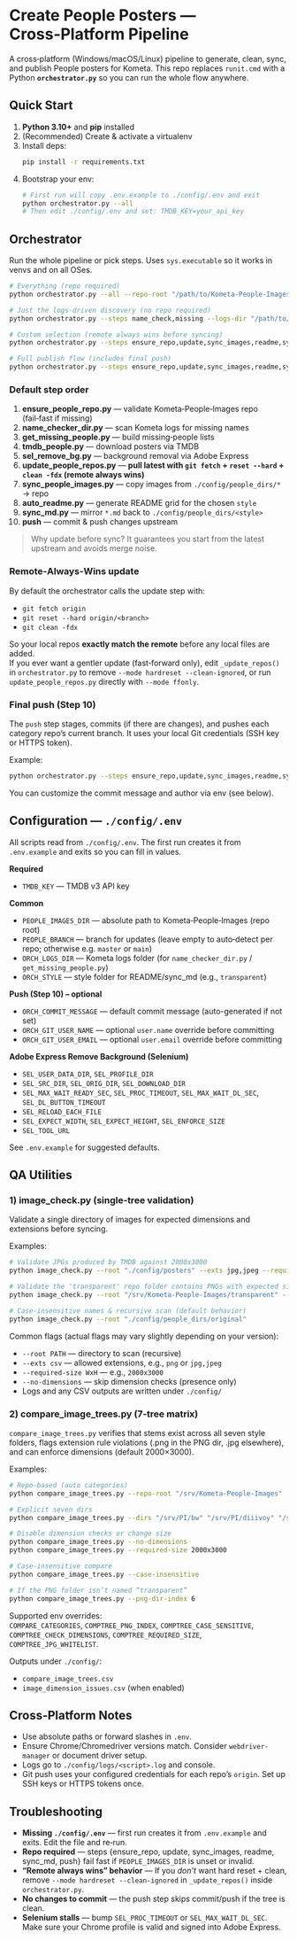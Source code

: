 # Create People Posters — Cross‑Platform Pipeline

A cross‑platform (Windows/macOS/Linux) pipeline to generate, clean, sync, and publish People posters for Kometa. This repo replaces `runit.cmd` with a Python **`orchestrator.py`** so you can run the whole flow anywhere.

## Quick Start

1) **Python 3.10+** and **pip** installed  
2) (Recommended) Create & activate a virtualenv  
3) Install deps:
   ```bash
   pip install -r requirements.txt
   ```
4) Bootstrap your env:
   ```bash
   # First run will copy .env.example to ./config/.env and exit
   python orchestrator.py --all
   # Then edit ./config/.env and set: TMDB_KEY=your_api_key
   ```

## Orchestrator

Run the whole pipeline or pick steps. Uses `sys.executable` so it works in venvs and on all OSes.

```bash
# Everything (repo required)
python orchestrator.py --all --repo-root "/path/to/Kometa-People-Images"

# Just the logs-driven discovery (no repo required)
python orchestrator.py --steps name_check,missing --logs-dir "/path/to/kometa/logs"

# Custom selection (remote always wins before syncing)
python orchestrator.py --steps ensure_repo,update,sync_images,readme,sync_md   --repo-root "/srv/Kometa-People-Images" --style transparent

# Full publish flow (includes final push)
python orchestrator.py --steps ensure_repo,update,sync_images,readme,sync_md,push   --repo-root "/srv/Kometa-People-Images" --style transparent
```

### Default step order
1. **ensure_people_repo.py** — validate Kometa‑People‑Images repo (fail‑fast if missing)  
2. **name_checker_dir.py** — scan Kometa logs for missing names  
3. **get_missing_people.py** — build missing‑people lists  
4. **tmdb_people.py** — download posters via TMDB  
5. **sel_remove_bg.py** — background removal via Adobe Express  
6. **update_people_repos.py** — **pull latest with `git fetch` + `reset --hard` + `clean -fdx` (remote always wins)**  
7. **sync_people_images.py** — copy images from `./config/people_dirs/*` → repo  
8. **auto_readme.py** — generate README grid for the chosen `style`  
9. **sync_md.py** — mirror `*.md` back to `./config/people_dirs/<style>`  
10. **push** — commit & push changes upstream

> Why update before sync? It guarantees you start from the latest upstream and avoids merge noise.

### Remote‑Always‑Wins update
By default the orchestrator calls the update step with:
- `git fetch origin`  
- `git reset --hard origin/<branch>`  
- `git clean -fdx`  

So your local repos **exactly match the remote** before any local files are added.  
If you ever want a gentler update (fast‑forward only), edit `_update_repos()` in `orchestrator.py` to remove `--mode hardreset --clean-ignored`, or run `update_people_repos.py` directly with `--mode ffonly`.

### Final push (Step 10)
The `push` step stages, commits (if there are changes), and pushes each category repo’s current branch. It uses your local Git credentials (SSH key or HTTPS token).

Example:
```bash
python orchestrator.py --steps ensure_repo,update,sync_images,readme,sync_md,push   --repo-root "/srv/Kometa-People-Images" --style transparent
```

You can customize the commit message and author via env (see below).

## Configuration — `./config/.env`

All scripts read from `./config/.env`. The first run creates it from `.env.example` and exits so you can fill in values.

**Required**
- `TMDB_KEY` — TMDB v3 API key

**Common**
- `PEOPLE_IMAGES_DIR` — absolute path to Kometa‑People‑Images (repo root)
- `PEOPLE_BRANCH` — branch for updates (leave empty to auto‑detect per repo; otherwise e.g. `master` or `main`)
- `ORCH_LOGS_DIR` — Kometa logs folder (for `name_checker_dir.py` / `get_missing_people.py`)
- `ORCH_STYLE` — style folder for README/sync_md (e.g., `transparent`)

**Push (Step 10) – optional**
- `ORCH_COMMIT_MESSAGE` — default commit message (auto-generated if not set)
- `ORCH_GIT_USER_NAME` — optional `user.name` override before committing
- `ORCH_GIT_USER_EMAIL` — optional `user.email` override before committing

**Adobe Express Remove Background (Selenium)**
- `SEL_USER_DATA_DIR`, `SEL_PROFILE_DIR`
- `SEL_SRC_DIR`, `SEL_ORIG_DIR`, `SEL_DOWNLOAD_DIR`
- `SEL_MAX_WAIT_READY_SEC`, `SEL_PROC_TIMEOUT`, `SEL_MAX_WAIT_DL_SEC`, `SEL_DL_BUTTON_TIMEOUT`
- `SEL_RELOAD_EACH_FILE`
- `SEL_EXPECT_WIDTH`, `SEL_EXPECT_HEIGHT`, `SEL_ENFORCE_SIZE`
- `SEL_TOOL_URL`

See `.env.example` for suggested defaults.

## QA Utilities

### 1) image_check.py (single‑tree validation)

Validate a single directory of images for expected dimensions and extensions before syncing.

Examples:
```bash
# Validate JPGs produced by TMDB against 2000x3000
python image_check.py --root "./config/posters" --exts jpg,jpeg --required-size 2000x3000

# Validate the 'transparent' repo folder contains PNGs with expected size
python image_check.py --root "/srv/Kometa-People-Images/transparent" --exts png --required-size 2000x3000

# Case-insensitive names & recursive scan (default behavior)
python image_check.py --root "./config/people_dirs/original"
```

Common flags (actual flags may vary slightly depending on your version):
- `--root PATH` — directory to scan (recursive)
- `--exts csv` — allowed extensions, e.g., `png` or `jpg,jpeg`
- `--required-size WxH` — e.g., `2000x3000`
- `--no-dimensions` — skip dimension checks (presence only)
- Logs and any CSV outputs are written under `./config/`

### 2) compare_image_trees.py (7‑tree matrix)

`compare_image_trees.py` verifies that stems exist across all seven style folders, flags extension rule violations (.png in the PNG dir, .jpg elsewhere), and can enforce dimensions (default 2000×3000).

Examples:
```bash
# Repo‑based (auto categories)
python compare_image_trees.py --repo-root "/srv/Kometa-People-Images"

# Explicit seven dirs
python compare_image_trees.py --dirs "/srv/PI/bw" "/srv/PI/diiivoy" "/srv/PI/diiivoycolor" "/srv/PI/rainier" "/srv/PI/original" "/srv/PI/signature" "/srv/PI/transparent"

# Disable dimension checks or change size
python compare_image_trees.py --no-dimensions
python compare_image_trees.py --required-size 2000x3000

# Case-insensitive compare
python compare_image_trees.py --case-insensitive

# If the PNG folder isn’t named “transparent”
python compare_image_trees.py --png-dir-index 6
```

Supported env overrides:  
`COMPARE_CATEGORIES`, `COMPTREE_PNG_INDEX`, `COMPTREE_CASE_SENSITIVE`, `COMPTREE_CHECK_DIMENSIONS`, `COMPTREE_REQUIRED_SIZE`, `COMPTREE_JPG_WHITELIST`.

Outputs under `./config/`:
- `compare_image_trees.csv`
- `image_dimension_issues.csv` (when enabled)

## Cross‑Platform Notes

- Use absolute paths or forward slashes in `.env`.
- Ensure Chrome/Chromedriver versions match. Consider `webdriver-manager` or document driver setup.
- Logs go to `./config/logs/<script>.log` and console.
- Git push uses your configured credentials for each repo’s `origin`. Set up SSH keys or HTTPS tokens once.

## Troubleshooting

- **Missing `./config/.env`** — first run creates it from `.env.example` and exits. Edit the file and re‑run.
- **Repo required** — steps {ensure_repo, update, sync_images, readme, sync_md, push} fail fast if `PEOPLE_IMAGES_DIR` is unset or invalid.
- **“Remote always wins” behavior** — If you *don’t* want hard reset + clean, remove `--mode hardreset --clean-ignored` in `_update_repos()` inside `orchestrator.py`.
- **No changes to commit** — the push step skips commit/push if the tree is clean.
- **Selenium stalls** — bump `SEL_PROC_TIMEOUT` or `SEL_MAX_WAIT_DL_SEC`. Make sure your Chrome profile is valid and signed into Adobe Express.
